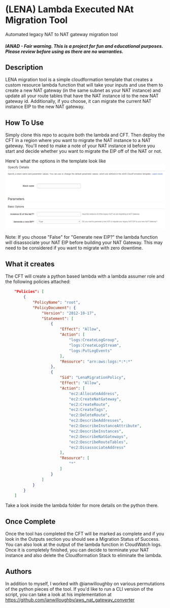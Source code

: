 # (LENA) Lambda Executed NAt Migration Tool
Automated legacy NAT to NAT gateway migration tool

##### IANAD - Fair warning.  This is a project for fun and educational purposes.  Please review before using as there are no warranties.

## Description
LENA migration tool is a simple cloudformation template that creates a custom resource lambda function that will take your inputs and use them to create a new NAT gateway (in the same subnet as your NAT instance) and update all your route tables that have the NAT instance id to the new NAT gateway id.  Additionally, if you choose, it can migrate the current NAT instance EIP to the new NAT gateway.

## How To Use
Simply clone this repo to acquire both the lambda and CFT.  Then deploy the CFT in a region where you want to migrate the NAT instance to a NAT gateway.  You'll need to make a note of your NAT instance id before you start and decide whether you want to migrate the EIP off of the NAT or not.

Here's what the options in the template look like
![lena template image](https://github.com/coingraham/lena/blob/master/cloudformationtemplate/templatescreenshot.png "LENA template image")

Note:  If you choose "False" for "Generate new EIP?" the lambda function will disassociate your NAT EIP before building your NAT Gateway.  This may need to be considered if you want to migrate with zero downtime.

## What it creates
The CFT will create a python based lambda with a lambda assumer role and the following policies attached:
```json
    "Policies": [
        {
            "PolicyName": "root",
            "PolicyDocument": {
                "Version": "2012-10-17",
                "Statement": [
                    {
                        "Effect": "Allow",
                        "Action": [
                            "logs:CreateLogGroup",
                            "logs:CreateLogStream",
                            "logs:PutLogEvents"
                        ],
                        "Resource": "arn:aws:logs:*:*:*"
                    },
                    {
                        "Sid": "LenaMigrationPolicy",
                        "Effect": "Allow",
                        "Action": [
                            "ec2:AllocateAddress",
                            "ec2:CreateNatGateway",
                            "ec2:CreateRoute",
                            "ec2:CreateTags",
                            "ec2:DeleteRoute",
                            "ec2:DescribeAddresses",
                            "ec2:DescribeInstanceAttribute",
                            "ec2:DescribeInstances",
                            "ec2:DescribeNatGateways",
                            "ec2:DescribeRouteTables",
                            "ec2:DisassociateAddress"
                        ],
                        "Resource": [
                            "*"
                        ]
                    }
                ]
            }
        }
    ]
```

Take a look inside the lambda folder for more details on the python there.

## Once Complete
Once the tool has completed the CFT will be marked as complete and if you look in the Outputs section you should see a Migration Status of Success.  You can also look at the output of the lambda function in CloudWatch logs.  Once it is completely finished, you can decide to terminate your NAT instance and also delete the Cloudformation Stack to eliminate the lambda.

## Authors
In addition to myself, I worked with @ianwilloughby on various permutations of the python pieces of the tool.  If you'd like to run a CLI version of the script, you can take a look at his implementation at https://github.com/ianwilloughby/aws_nat_gateway_converter